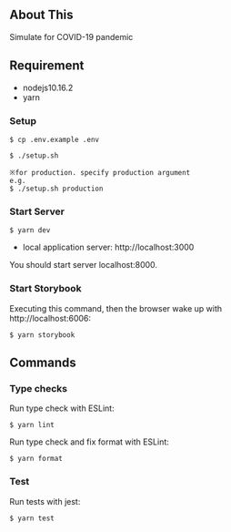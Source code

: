 ## About This

Simulate for COVID-19 pandemic

## Requirement
* nodejs10.16.2
* yarn

### Setup
```
$ cp .env.example .env
```

```
$ ./setup.sh

※for production. specify production argument
e.g.
$ ./setup.sh production
```

### Start Server
```
$ yarn dev
```

* local application server: http://localhost:3000

You should start server localhost:8000.

### Start Storybook
Executing this command, then the browser wake up with http://localhost:6006:

```
$ yarn storybook
```

## Commands
### Type checks
Run type check with ESLint:

```
$ yarn lint
```

Run type check and fix format with ESLint:

```
$ yarn format
```

### Test
Run tests with jest:

```
$ yarn test
```
